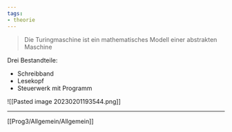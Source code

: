 ```yaml
---
tags:
- theorie
---
```


>Die Turingmaschine ist ein mathematisches Modell einer abstrakten Maschine

Drei Bestandteile:
- Schreibband
- Lesekopf
- Steuerwerk mit Programm

![[Pasted image 20230201193544.png]]

---
[[Prog3/Allgemein/Allgemein]]